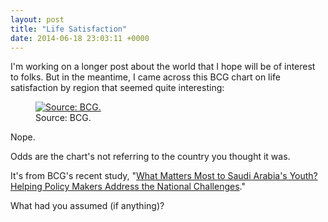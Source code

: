 ```yaml
---
layout: post
title: "Life Satisfaction"
date: 2014-06-18 23:03:11 +0000
---
```


<!-- wp:paragraph -->
<p>I'm working on a longer post about the world that I hope will be of interest to folks. But in the meantime, I came across this BCG chart on life satisfaction by region&nbsp;that seemed quite interesting:</p>
<!-- /wp:paragraph -->

<!-- wp:more -->
<!--more-->
<!-- /wp:more -->

<!-- wp:image {"align":"center","id":223} -->
<figure class="wp-block-image aligncenter"><a href="https://caseyjr.org/wp-content/uploads/2014/06/satisfaction.jpg"><img src="http://caseyjr.org/wp-content/uploads/2014/06/satisfaction.jpg" alt="Source: BCG." class="wp-image-223" /></a><figcaption class="wp-element-caption">Source: BCG.</figcaption></figure>
<!-- /wp:image -->

<!-- wp:paragraph -->
<p>Nope.</p>
<!-- /wp:paragraph -->

<!-- wp:paragraph -->
<p>Odds are the chart's&nbsp;not referring to the country&nbsp;you thought it was.</p>
<!-- /wp:paragraph -->

<!-- wp:paragraph {"style":{"elements":{"link":{"color":{"text":"var:preset|color|primary"}}}}} -->
<p class="has-link-color">It's from BCG's recent study, "<a href="https://www.bcgperspectives.com/Images/What_Matters_Most_to_Saudi_Arabias_Youth_Jun_2014_tcm80-163409.pdf">What Matters Most to Saudi Arabia's Youth? Helping Policy Makers Address the National Challenges</a>."</p>
<!-- /wp:paragraph -->

<!-- wp:paragraph -->
<p>What had you assumed (if anything)?</p>
<!-- /wp:paragraph -->
